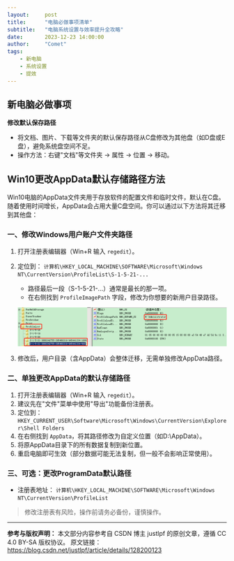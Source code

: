 ```yaml
---
layout:     post
title:      "电脑必做事项清单"
subtitle:   "电脑系统设置与效率提升全攻略"
date:       2023-12-23 14:00:00
author:     "Comet"
tags:
    - 新电脑
    - 系统设置
    - 提效
---
```


## 新电脑必做事项

 **修改默认保存路径**
   - 将文档、图片、下载等文件夹的默认保存路径从C盘修改为其他盘（如D盘或E盘），避免系统盘空间不足。
   - 操作方法：右键"文档"等文件夹 → 属性 → 位置 → 移动。


## Win10更改AppData默认存储路径方法

Win10电脑的AppData文件夹用于存放软件的配置文件和临时文件，默认在C盘。随着使用时间增长，AppData会占用大量C盘空间。你可以通过以下方法将其迁移到其他盘：

### 一、修改Windows用户账户文件夹路径
1. 打开注册表编辑器（Win+R 输入 `regedit`）。
2. 定位到：
   `计算机\HKEY_LOCAL_MACHINE\SOFTWARE\Microsoft\Windows NT\CurrentVersion\ProfileList\S-1-5-21-...`
   - 路径最后一段（S-1-5-21-...）通常是最长的那一项。
   - 在右侧找到 `ProfileImagePath` 字段，修改为你想要的新用户目录路径。

   ![ProfileList注册表截图](/img/in-post/post-big-data-20250108/profilelist-admin.png)

3. 修改后，用户目录（含AppData）会整体迁移，无需单独修改AppData路径。


### 二、单独更改AppData的默认存储路径
1. 打开注册表编辑器（Win+R 输入 `regedit`）。
2. 建议先在"文件"菜单中使用"导出"功能备份注册表。
3. 定位到：
   `HKEY_CURRENT_USER\Software\Microsoft\Windows\CurrentVersion\Explorer\Shell Folders`
4. 在右侧找到 `AppData`，将其路径修改为自定义位置（如D:\AppData）。
5. 将原AppData目录下的所有数据复制到新位置。
6. 重启电脑即可生效（部分数据可能无法复制，但一般不会影响正常使用）。

### 三、可选：更改ProgramData默认路径
- 注册表地址：
  `计算机\HKEY_LOCAL_MACHINE\SOFTWARE\Microsoft\Windows NT\CurrentVersion\ProfileList`

> 修改注册表有风险，操作前请务必备份，谨慎操作。

---

**参考与版权声明：**
本文部分内容参考自 CSDN 博主 justlpf 的原创文章，遵循 CC 4.0 BY-SA 版权协议。
原文链接：https://blog.csdn.net/justlpf/article/details/128200123 